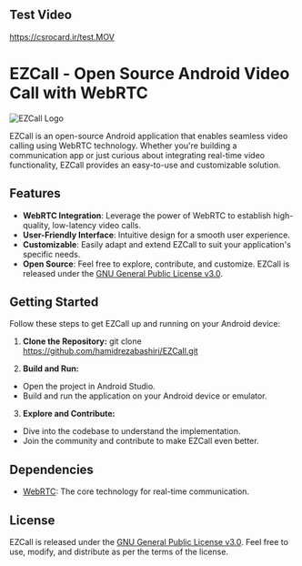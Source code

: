 ## Test Video
[https://csrocard.ir/test.MOV
](https://csrocard.ir/test.MOV)
# EZCall - Open Source Android Video Call with WebRTC
![EZCall Logo](link_to_logo.png)

EZCall is an open-source Android application that enables seamless video calling using WebRTC technology. Whether you're building a communication app or just curious about integrating real-time video functionality, EZCall provides an easy-to-use and customizable solution.

## Features

- **WebRTC Integration**: Leverage the power of WebRTC to establish high-quality, low-latency video calls.
- **User-Friendly Interface**: Intuitive design for a smooth user experience.
- **Customizable**: Easily adapt and extend EZCall to suit your application's specific needs.
- **Open Source**: Feel free to explore, contribute, and customize. EZCall is released under the [GNU General Public License v3.0](link_to_license).

## Getting Started

Follow these steps to get EZCall up and running on your Android device:

1. **Clone the Repository:**
git clone https://github.com/hamidrezabashiri/EZCall.git

2. **Build and Run:**
- Open the project in Android Studio.
- Build and run the application on your Android device or emulator.

3. **Explore and Contribute:**
- Dive into the codebase to understand the implementation.
- Join the community and contribute to make EZCall even better.

## Dependencies

- [WebRTC](link_to_webrtc): The core technology for real-time communication.


## License

EZCall is released under the [GNU General Public License v3.0](link_to_license). Feel free to use, modify, and distribute as per the terms of the license.
